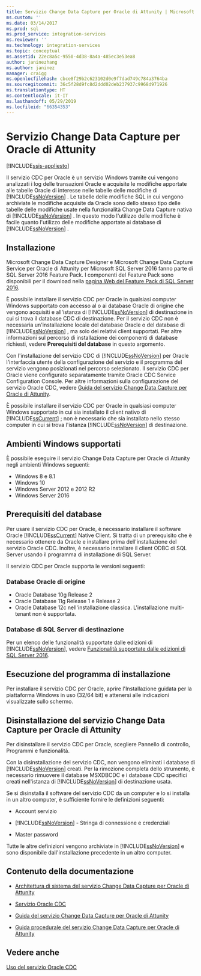 ```yaml
---
title: Servizio Change Data Capture per Oracle di Attunity | Microsoft Docs
ms.custom: ''
ms.date: 03/14/2017
ms.prod: sql
ms.prod_service: integration-services
ms.reviewer: ''
ms.technology: integration-services
ms.topic: conceptual
ms.assetid: 22ec8a5c-9550-4d38-8a4a-485ec3e53ea8
author: janinezhang
ms.author: janinez
manager: craigg
ms.openlocfilehash: cbce8f29b2c623102d0e9f7dad749c784a3764ba
ms.sourcegitcommit: 36c5f28d9fc8d2ddd02deb237937c9968d971926
ms.translationtype: HT
ms.contentlocale: it-IT
ms.lasthandoff: 05/29/2019
ms.locfileid: "66354353"
---
```

# <a name="change-data-capture-service-for-oracle-by-attunity"></a>Servizio Change Data Capture per Oracle di Attunity

[!INCLUDE[ssis-appliesto](../../includes/ssis-appliesto-ssvrpluslinux-asdb-asdw-xxx.md)]


  Il servizio CDC per Oracle è un servizio Windows tramite cui vengono analizzati i log delle transazioni Oracle e acquisite le modifiche apportate alle tabelle Oracle di interesse nelle tabelle delle modifiche di [!INCLUDE[ssNoVersion](../../includes/ssnoversion-md.md)] . Le tabelle delle modifiche SQL in cui vengono archiviate le modifiche acquisite da Oracle sono dello stesso tipo delle tabelle delle modifiche usate nella funzionalità Change Data Capture nativa di [!INCLUDE[ssNoVersion](../../includes/ssnoversion-md.md)] . In questo modo l'utilizzo delle modifiche è facile quanto l'utilizzo delle modifiche apportate ai database di [!INCLUDE[ssNoVersion](../../includes/ssnoversion-md.md)] .  
  
## <a name="installation"></a>Installazione  

Microsoft Change Data Capture Designer e Microsoft Change Data Capture Service per Oracle di Attunity per Microsoft SQL Server 2016 fanno parte di SQL Server 2016 Feature Pack. I componenti del Feature Pack sono disponibili per il download nella [pagina Web del Feature Pack di SQL Server 2016](https://go.microsoft.com/fwlink/?LinkId=746297).
  
 È possibile installare il servizio CDC per Oracle in qualsiasi computer Windows supportato con accesso al o ai database Oracle di origine che vengono acquisiti e all'istanza di [!INCLUDE[ssNoVersion](../../includes/ssnoversion-md.md)] di destinazione in cui si trova il database CDC di destinazione. Per il servizio CDC non è necessaria un'installazione locale del database Oracle o del database di [!INCLUDE[ssNoVersion](../../includes/ssnoversion-md.md)] , ma solo dei relativi client supportati. Per altre informazioni sul percorso di installazione dei componenti di database richiesti, vedere **Prerequisiti del database** in questo argomento.  
  
 Con l'installazione del servizio CDC di [!INCLUDE[ssNoVersion](../../includes/ssnoversion-md.md)] per Oracle l'interfaccia utente della configurazione del servizio e il programma del servizio vengono posizionati nel percorso selezionato. Il servizio CDC per Oracle viene configurato separatamente tramite Oracle CDC Service Configuration Console. Per altre informazioni sulla configurazione del servizio Oracle CDC, vedere [Guida del servizio Change Data Capture per Oracle di Attunity](../../integration-services/change-data-capture/change-data-capture-service-for-oracle-by-attunity-f1-help.md).  
  
 È possibile installare il servizio CDC per Oracle in qualsiasi computer Windows supportato in cui sia installato il client nativo di [!INCLUDE[ssCurrent](../../includes/sscurrent-md.md)] ; non è necessario che sia installato nello stesso computer in cui si trova l'istanza [!INCLUDE[ssNoVersion](../../includes/ssnoversion-md.md)] di destinazione.  
  
## <a name="supported-windows-environments"></a>Ambienti Windows supportati  
 È possibile eseguire il servizio Change Data Capture per Oracle di Attunity negli ambienti Windows seguenti:  
  
-   Windows 8 e 8.1  
-   Windows 10  
-   Windows Server 2012 e 2012 R2
-   Windows Server 2016
  
## <a name="database-prerequisites"></a>Prerequisiti del database  
 Per usare il servizio CDC per Oracle, è necessario installare il software Oracle [!INCLUDE[ssCurrent](../../includes/sscurrent-md.md)] Native Client. Si tratta di un prerequisito che è necessario ottenere da Oracle e installare prima dell'installazione del servizio Oracle CDC. Inoltre, è necessario installare il client ODBC di SQL Server usando il programma di installazione di SQL Server.  
  
 Il servizio CDC per Oracle supporta le versioni seguenti:  
  
### <a name="source-oracle-database"></a>Database Oracle di origine  
  
-   Oracle Database 10g Release 2
-   Oracle Database 11g Release 1 e Release 2
-   Oracle Database 12c nell'installazione classica. L'installazione multi-tenant non è supportata.  
  
### <a name="target-sql-server-database"></a>Database di SQL Server di destinazione  
 Per un elenco delle funzionalità supportate dalle edizioni di [!INCLUDE[ssNoVersion](../../includes/ssnoversion-md.md)], vedere [Funzionalità supportate dalle edizioni di SQL Server 2016](~/sql-server/editions-and-supported-features-for-sql-server-2016.md).  
  
## <a name="running-the-installation-program"></a>Esecuzione del programma di installazione  
 Per installare il servizio CDC per Oracle, aprire l'Installazione guidata per la piattaforma Windows in uso (32/64 bit) e attenersi alle indicazioni visualizzate sullo schermo.  
  
## <a name="uninstalling-change-data-capture-service-for-oracle-by-attunity"></a>Disinstallazione del servizio Change Data Capture per Oracle di Attunity  
 Per disinstallare il servizio CDC per Oracle, scegliere Pannello di controllo, Programmi e funzionalità.  
  
 Con la disinstallazione del servizio CDC, non vengono eliminati i database di [!INCLUDE[ssNoVersion](../../includes/ssnoversion-md.md)] creati. Per la rimozione completa dello strumento, è necessario rimuovere il database MSXDBCDC e i database CDC specifici creati nell'istanza di [!INCLUDE[ssNoVersion](../../includes/ssnoversion-md.md)] di destinazione usata.  
  
 Se si disinstalla il software del servizio CDC da un computer e lo si installa in un altro computer, è sufficiente fornire le definizioni seguenti:  
  
-   Account servizio  
  
-   [!INCLUDE[ssNoVersion](../../includes/ssnoversion-md.md)] - Stringa di connessione e credenziali  
  
-   Master password  
  
 Tutte le altre definizioni vengono archiviate in [!INCLUDE[ssNoVersion](../../includes/ssnoversion-md.md)] e sono disponibile dall'installazione precedente in un altro computer.  
  
## <a name="in-this-documentation"></a>Contenuto della documentazione  
  
-   [Architettura di sistema del servizio Change Data Capture per Oracle di Attunity](../../integration-services/change-data-capture/change-data-capture-service-for-oracle-by-attunity-system-architecture.md)  
  
-   [Servizio Oracle CDC](../../integration-services/change-data-capture/the-oracle-cdc-service.md)  
  
-   [Guida del servizio Change Data Capture per Oracle di Attunity](../../integration-services/change-data-capture/change-data-capture-service-for-oracle-by-attunity-f1-help.md)  
  
-   [Guida procedurale del servizio Change Data Capture per Oracle di Attunity](../../integration-services/change-data-capture/change-data-capture-service-for-oracle-by-attunity-how-to-guide.md)  
  
## <a name="see-also"></a>Vedere anche  
 [Uso del servizio Oracle CDC](../../integration-services/change-data-capture/working-with-the-oracle-cdc-service.md)  
  
  
